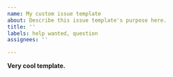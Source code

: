 ```yaml
---
name: My custom issue template
about: Describe this issue template's purpose here.
title: ''
labels: help wanted, question
assignees: ''

---
```


**Very cool template.**
